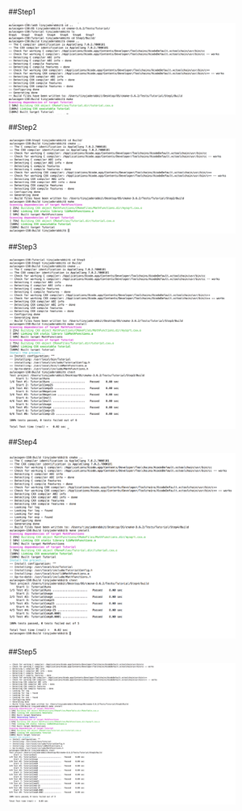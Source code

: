 ##Step1

 <img src = "https://github.com/xuy9/CSCI2961/blob/master/graph/S1.png" width="450px">
 
##Step2
 
 <img src = "https://github.com/xuy9/CSCI2961/blob/master/graph/S2.png" width="450px">
 
##Step3

 <img src = "https://github.com/xuy9/CSCI2961/blob/master/graph/S3.png" width="450px">
 
##Step4

 <img src = "https://github.com/xuy9/CSCI2961/blob/master/graph/S4.png" width="450px">
 
##Step5

 <img src ="https://github.com/xuy9/CSCI2961/blob/master/graph/S5.png" width="450px">

